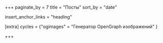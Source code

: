+++
paginate_by = 7
title = "Посты"
sort_by = "date"

insert_anchor_links = "heading"

[extra]
cycles = {"ogimages" = "Генератор OpenGraph изображений" }

+++
